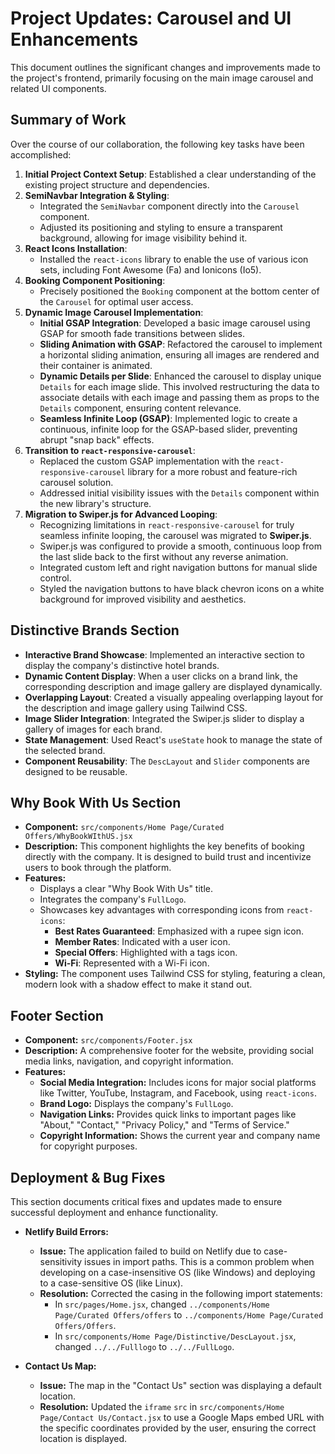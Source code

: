 # Project Updates: Carousel and UI Enhancements

This document outlines the significant changes and improvements made to the project's frontend, primarily focusing on the main image carousel and related UI components.

## Summary of Work

Over the course of our collaboration, the following key tasks have been accomplished:

1.  **Initial Project Context Setup**: Established a clear understanding of the existing project structure and dependencies.
2.  **SemiNavbar Integration & Styling**:
    *   Integrated the `SemiNavbar` component directly into the `Carousel` component.
    *   Adjusted its positioning and styling to ensure a transparent background, allowing for image visibility behind it.
3.  **React Icons Installation**:
    *   Installed the `react-icons` library to enable the use of various icon sets, including Font Awesome (Fa) and Ionicons (Io5).
4.  **Booking Component Positioning**:
    *   Precisely positioned the `Booking` component at the bottom center of the `Carousel` for optimal user access.
5.  **Dynamic Image Carousel Implementation**:
    *   **Initial GSAP Integration**: Developed a basic image carousel using GSAP for smooth fade transitions between slides.
    *   **Sliding Animation with GSAP**: Refactored the carousel to implement a horizontal sliding animation, ensuring all images are rendered and their container is animated.
    *   **Dynamic Details per Slide**: Enhanced the carousel to display unique `Details` for each image slide. This involved restructuring the data to associate details with each image and passing them as props to the `Details` component, ensuring content relevance.
    *   **Seamless Infinite Loop (GSAP)**: Implemented logic to create a continuous, infinite loop for the GSAP-based slider, preventing abrupt "snap back" effects.
6.  **Transition to `react-responsive-carousel`**:
    *   Replaced the custom GSAP implementation with the `react-responsive-carousel` library for a more robust and feature-rich carousel solution.
    *   Addressed initial visibility issues with the `Details` component within the new library's structure.
7.  **Migration to Swiper.js for Advanced Looping**:
    *   Recognizing limitations in `react-responsive-carousel` for truly seamless infinite looping, the carousel was migrated to **Swiper.js**.
    *   Swiper.js was configured to provide a smooth, continuous loop from the last slide back to the first without any reverse animation.
    *   Integrated custom left and right navigation buttons for manual slide control.
    *   Styled the navigation buttons to have black chevron icons on a white background for improved visibility and aesthetics.

## Distinctive Brands Section

*   **Interactive Brand Showcase**: Implemented an interactive section to display the company's distinctive hotel brands.
*   **Dynamic Content Display**: When a user clicks on a brand link, the corresponding description and image gallery are displayed dynamically.
*   **Overlapping Layout**: Created a visually appealing overlapping layout for the description and image gallery using Tailwind CSS.
*   **Image Slider Integration**: Integrated the Swiper.js slider to display a gallery of images for each brand.
*   **State Management**: Used React's `useState` hook to manage the state of the selected brand.
*   **Component Reusability**: The `DescLayout` and `Slider` components are designed to be reusable.

## Why Book With Us Section

*   **Component:** `src/components/Home Page/Curated Offers/WhyBookWIthUS.jsx`
*   **Description:** This component highlights the key benefits of booking directly with the company. It is designed to build trust and incentivize users to book through the platform.
*   **Features:**
    *   Displays a clear "Why Book With Us" title.
    *   Integrates the company's `FullLogo`.
    *   Showcases key advantages with corresponding icons from `react-icons`:
        *   **Best Rates Guaranteed**: Emphasized with a rupee sign icon.
        *   **Member Rates**: Indicated with a user icon.
        *   **Special Offers**: Highlighted with a tags icon.
        *   **Wi-Fi**: Represented with a Wi-Fi icon.
*   **Styling:** The component uses Tailwind CSS for styling, featuring a clean, modern look with a shadow effect to make it stand out.

## Footer Section

*   **Component:** `src/components/Footer.jsx`
*   **Description:** A comprehensive footer for the website, providing social media links, navigation, and copyright information.
*   **Features:**
    *   **Social Media Integration:** Includes icons for major social platforms like Twitter, YouTube, Instagram, and Facebook, using `react-icons`.
    *   **Brand Logo:** Displays the company's `FullLogo`.
    *   **Navigation Links:** Provides quick links to important pages like "About," "Contact," "Privacy Policy," and "Terms of Service."
    *   **Copyright Information:** Shows the current year and company name for copyright purposes.

## Deployment & Bug Fixes

This section documents critical fixes and updates made to ensure successful deployment and enhance functionality.

*   **Netlify Build Errors:**
    *   **Issue:** The application failed to build on Netlify due to case-sensitivity issues in import paths. This is a common problem when developing on a case-insensitive OS (like Windows) and deploying to a case-sensitive OS (like Linux).
    *   **Resolution:** Corrected the casing in the following import statements:
        *   In `src/pages/Home.jsx`, changed `../components/Home Page/Curated Offers/offers` to `../components/Home Page/Curated Offers/Offers`.
        *   In `src/components/Home Page/Distinctive/DescLayout.jsx`, changed `../../Fulllogo` to `../../FullLogo`.

*   **Contact Us Map:**
    *   **Issue:** The map in the "Contact Us" section was displaying a default location.
    *   **Resolution:** Updated the `iframe` `src` in `src/components/Home Page/Contact Us/Contact.jsx` to use a Google Maps embed URL with the specific coordinates provided by the user, ensuring the correct location is displayed.